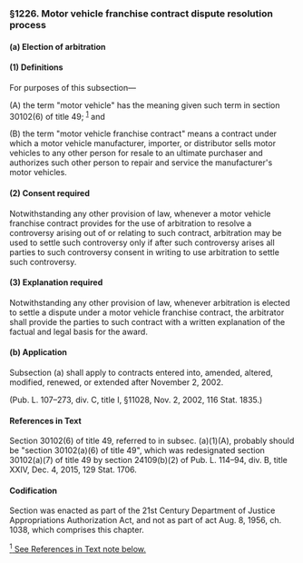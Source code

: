 ### §1226. Motor vehicle franchise contract dispute resolution process ###

#### (a) Election of arbitration ####

#### (1) Definitions ####

For purposes of this subsection—

(A) the term "motor vehicle" has the meaning given such term in section 30102(6) of title 49; <sup><a href="#1226_1_target" name="1226_1">1</a></sup> and

(B) the term "motor vehicle franchise contract" means a contract under which a motor vehicle manufacturer, importer, or distributor sells motor vehicles to any other person for resale to an ultimate purchaser and authorizes such other person to repair and service the manufacturer's motor vehicles.

#### (2) Consent required ####

Notwithstanding any other provision of law, whenever a motor vehicle franchise contract provides for the use of arbitration to resolve a controversy arising out of or relating to such contract, arbitration may be used to settle such controversy only if after such controversy arises all parties to such controversy consent in writing to use arbitration to settle such controversy.

#### (3) Explanation required ####

Notwithstanding any other provision of law, whenever arbitration is elected to settle a dispute under a motor vehicle franchise contract, the arbitrator shall provide the parties to such contract with a written explanation of the factual and legal basis for the award.

#### (b) Application ####

Subsection (a) shall apply to contracts entered into, amended, altered, modified, renewed, or extended after November 2, 2002.

(Pub. L. 107–273, div. C, title I, §11028, Nov. 2, 2002, 116 Stat. 1835.)

#### References in Text ####

Section 30102(6) of title 49, referred to in subsec. (a)(1)(A), probably should be "section 30102(a)(6) of title 49", which was redesignated section 30102(a)(7) of title 49 by section 24109(b)(2) of Pub. L. 114–94, div. B, title XXIV, Dec. 4, 2015, 129 Stat. 1706.

#### Codification ####

Section was enacted as part of the 21st Century Department of Justice Appropriations Authorization Act, and not as part of act Aug. 8, 1956, ch. 1038, which comprises this chapter.

[<sup>1</sup> See References in Text note below.](#1226_1)